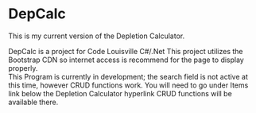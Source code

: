 # DepCalc
This is my current version of the Depletion Calculator. 

DepCalc is a project for Code Louisville C#/.Net 
This project utilizes the Bootstrap CDN so internet access is recommend for the page to display properly.  
This Program is currently in development; the search field is not active at this time, however CRUD functions work. 
You will need to go under Items link below the Depletion Calculator hyperlink CRUD functions will be available there. 


